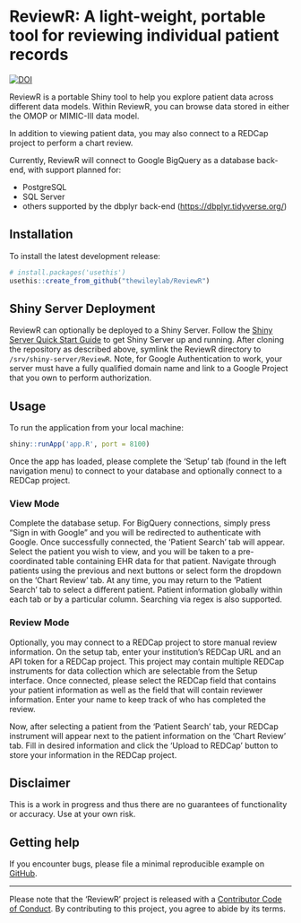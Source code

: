 
<!-- README.md is generated from README.Rmd. Please edit that file -->

# ReviewR: A light-weight, portable tool for reviewing individual patient records

<!-- badges: start -->

[![DOI](https://zenodo.org/badge/DOI/10.5281/zenodo.1488535.svg)](https://doi.org/10.5281/zenodo.1488535)
<!-- badges: end -->

ReviewR is a portable Shiny tool to help you explore patient data across
different data models. Within ReviewR, you can browse data stored in
either the OMOP or MIMIC-III data model.

In addition to viewing patient data, you may also connect to a REDCap
project to perform a chart review.

Currently, ReviewR will connect to Google BigQuery as a database
back-end, with support planned for:

  - PostgreSQL
  - SQL Server
  - others supported by the dbplyr back-end
    (<https://dbplyr.tidyverse.org/>)

## Installation

To install the latest development release:

``` r
# install.packages('usethis')
usethis::create_from_github("thewileylab/ReviewR")
```

## Shiny Server Deployment

ReviewR can optionally be deployed to a Shiny Server. Follow the [Shiny
Server Quick Start
Guide](https://support.rstudio.com/hc/en-us/articles/360011458854-Shiny-Server-Quick-Start-Installation-and-Configuration)
to get Shiny Server up and running. After cloning the repository as
described above, symlink the ReviewR directory to
`/srv/shiny-server/ReviewR`. Note, for Google Authentication to work,
your server must have a fully qualified domain name and link to a Google
Project that you own to perform authorization.

## Usage

To run the application from your local machine:

``` r
shiny::runApp('app.R', port = 8100)
```

Once the app has loaded, please complete the ‘Setup’ tab (found in the
left navigation menu) to connect to your database and optionally connect
to a REDCap project.

### View Mode

Complete the database setup. For BigQuery connections, simply press
“Sign in with Google” and you will be redirected to authenticate with
Google. Once successfully connected, the ‘Patient Search’ tab will
appear. Select the patient you wish to view, and you will be taken to a
pre-coordinated table containing EHR data for that patient. Navigate
through patients using the previous and next buttons or select form the
dropdown on the ‘Chart Review’ tab. At any time, you may return to the
‘Patient Search’ tab to select a different patient. Patient
information globally within each tab or by a particular column.
Searching via regex is also supported.

### Review Mode

Optionally, you may connect to a REDCap project to store manual review
information. On the setup tab, enter your institution’s REDCap URL and
an API token for a REDCap project. This project may contain multiple
REDCap instruments for data collection which are selectable from the
Setup interface. Once connected, please select the REDCap field that
contains your patient information as well as the field that will contain
reviewer information. Enter your name to keep track of who has completed
the review.

Now, after selecting a patient from the ‘Patient Search’ tab, your
REDCap instrument will appear next to the patient information on the
‘Chart Review’ tab. Fill in desired information and click the ‘Upload
to REDCap’ button to store your information in the REDCap project.

## Disclaimer

This is a work in progress and thus there are no guarantees of
functionality or accuracy. Use at your own risk.

## Getting help

If you encounter bugs, please file a minimal reproducible example on
[GitHub](https://github.com/thewileylab/ReviewR/issues).

-----

Please note that the ‘ReviewR’ project is released with a [Contributor
Code of Conduct](CODE_OF_CONDUCT.md). By contributing to this project,
you agree to abide by its terms.
